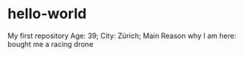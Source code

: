 # hello-world
My first repository
Age: 39; City: Zürich; Main Reason why I am here: bought me a racing drone 
